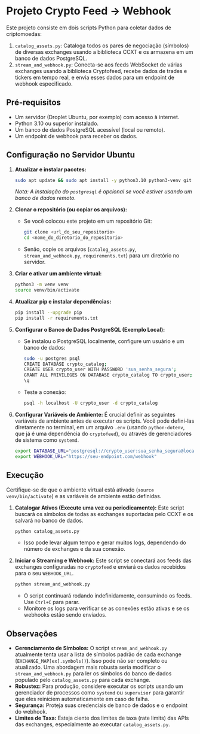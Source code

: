 # Projeto Crypto Feed -> Webhook

Este projeto consiste em dois scripts Python para coletar dados de criptomoedas:

1.  `catalog_assets.py`: Cataloga todos os pares de negociação (símbolos) de diversas exchanges usando a biblioteca CCXT e os armazena em um banco de dados PostgreSQL.
2.  `stream_and_webhook.py`: Conecta-se aos feeds WebSocket de várias exchanges usando a biblioteca Cryptofeed, recebe dados de trades e tickers em tempo real, e envia esses dados para um endpoint de webhook especificado.

## Pré-requisitos

*   Um servidor (Droplet Ubuntu, por exemplo) com acesso à internet.
*   Python 3.10 ou superior instalado.
*   Um banco de dados PostgreSQL acessível (local ou remoto).
*   Um endpoint de webhook para receber os dados.

## Configuração no Servidor Ubuntu

1.  **Atualizar e instalar pacotes:**

    ```bash
    sudo apt update && sudo apt install -y python3.10 python3-venv git postgresql postgresql-contrib
    ```
    *Nota: A instalação do `postgresql` é opcional se você estiver usando um banco de dados remoto.*

2.  **Clonar o repositório (ou copiar os arquivos):**
    *   Se você colocou este projeto em um repositório Git:
        ```bash
        git clone <url_do_seu_repositorio>
        cd <nome_do_diretorio_do_repositorio>
        ```
    *   Senão, copie os arquivos (`catalog_assets.py`, `stream_and_webhook.py`, `requirements.txt`) para um diretório no servidor.

3.  **Criar e ativar um ambiente virtual:**

    ```bash
    python3 -m venv venv
    source venv/bin/activate
    ```

4.  **Atualizar pip e instalar dependências:**

    ```bash
    pip install --upgrade pip
    pip install -r requirements.txt
    ```

5.  **Configurar o Banco de Dados PostgreSQL (Exemplo Local):**
    *   Se instalou o PostgreSQL localmente, configure um usuário e um banco de dados:
        ```bash
        sudo -u postgres psql
        CREATE DATABASE crypto_catalog;
        CREATE USER crypto_user WITH PASSWORD 'sua_senha_segura';
        GRANT ALL PRIVILEGES ON DATABASE crypto_catalog TO crypto_user;
        \q
        ```
    *   Teste a conexão:
        ```bash
        psql -h localhost -U crypto_user -d crypto_catalog
        ```

6.  **Configurar Variáveis de Ambiente:**
    É crucial definir as seguintes variáveis de ambiente antes de executar os scripts. Você pode defini-las diretamente no terminal, em um arquivo `.env` (usando `python-dotenv`, que já é uma dependência do `cryptofeed`), ou através de gerenciadores de sistema como `systemd`.

    ```bash
    export DATABASE_URL="postgresql://crypto_user:sua_senha_segura@localhost/crypto_catalog" # Ajuste se o DB for remoto
    export WEBHOOK_URL="https://seu-endpoint.com/webhook"
    ```

## Execução

Certifique-se de que o ambiente virtual está ativado (`source venv/bin/activate`) e as variáveis de ambiente estão definidas.

1.  **Catalogar Ativos (Execute uma vez ou periodicamente):**
    Este script buscará os símbolos de todas as exchanges suportadas pelo CCXT e os salvará no banco de dados.

    ```bash
    python catalog_assets.py
    ```
    *   Isso pode levar algum tempo e gerar muitos logs, dependendo do número de exchanges e da sua conexão.

2.  **Iniciar o Streaming e Webhook:**
    Este script se conectará aos feeds das exchanges configuradas no `cryptofeed` e enviará os dados recebidos para o seu `WEBHOOK_URL`.

    ```bash
    python stream_and_webhook.py
    ```
    *   O script continuará rodando indefinidamente, consumindo os feeds. Use `Ctrl+C` para parar.
    *   Monitore os logs para verificar se as conexões estão ativas e se os webhooks estão sendo enviados.

## Observações

*   **Gerenciamento de Símbolos:** O script `stream_and_webhook.py` atualmente tenta usar a lista de símbolos padrão de cada exchange (`EXCHANGE_MAP[ex].symbols()`). Isso pode não ser completo ou atualizado. Uma abordagem mais robusta seria modificar o `stream_and_webhook.py` para ler os símbolos do banco de dados populado pelo `catalog_assets.py` para cada exchange.
*   **Robustez:** Para produção, considere executar os scripts usando um gerenciador de processos como `systemd` ou `supervisor` para garantir que eles reiniciem automaticamente em caso de falha.
*   **Segurança:** Proteja suas credenciais de banco de dados e o endpoint do webhook.
*   **Limites de Taxa:** Esteja ciente dos limites de taxa (rate limits) das APIs das exchanges, especialmente ao executar `catalog_assets.py`. 